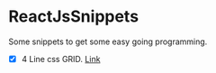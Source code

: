 # ReactJsSnippets
Some snippets to get some easy going programming.

- [X] 4 Line css GRID. <a target="_blank" href="/src/components/grid/style.scss">Link</a>
